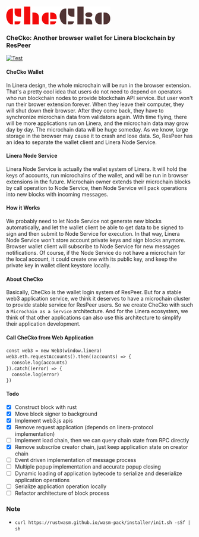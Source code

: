 ![image](src/assets/CheCko.png)

### CheCko: Another browser wallet for Linera blockchain by ResPeer

[![Test](https://github.com/respeer-ai/linera-wallet/actions/workflows/test.yml/badge.svg?branch=master)](https://github.com/respeer-ai/linera-wallet/actions/workflows/test.yml)

#### CheCko Wallet

In Linera design, the whole microchain will be run in the browser extension. That's a pretty cool idea that users do not need to depend on operators who run blockchain nodes to provide blockchain API service. But user won't run their brower extension forever. When they leave their computer, they will shut down their browser. After they come back, they have to synchronize microchain data from validators again. With time flying, there will be more applications run on Linera, and the microchain data may grow day by day. The microchain data will be huge someday. As we know, large storage in the browser may cause it to crash and lose data. So, ResPeer has an idea to separate the wallet client and Linera Node Service.

#### Linera Node Service

Linera Node Service is actually the wallet system of Linera. It will hold the keys of accounts, run microchains of the wallet, and will be run in browser extensions in the future. Microchain owner extends their microchain blocks by call operation to Node Service, then Node Service will pack operations into new blocks with incoming messages.

#### How it Works

We probably need to let Node Service not generate new blocks automatically, and let the wallet client be able to get data to be signed to sign and then submit to Node Service for execution. In that way, Linera Node Service won't store account private keys and sign blocks anymore. Browser wallet client will subscribe to Node Service for new messages notifications. Of course, if the Node Service do not have a microchain for the local account, it could create one with its public key, and keep the private key in wallet client keystore locally.

#### About CheCko

Basically, CheCko is the wallet login system of ResPeer. But for a stable web3 application service, we think it deserves to have a microchain cluster to provide stable service for ResPeer users. So we create CheCko with such a `Microchain as a Service` architecture. And for the Linera ecosystem, we think of that other applications can also use this architecture to simplify their application development.

#### Call CheCko from Web Application

```
const web3 = new Web3(window.linera)
web3.eth.requestAccounts().then((accounts) => {
  console.log(accounts)
}).catch((error) => {
  console.log(error)
})
```

#### Todo

- [x] Construct block with rust
- [x] Move block signer to background
- [x] Implement web3.js apis
- [x] Remove request application (depends on linera-protocol implementation)
- [ ] Implement load chain, then we can query chain state from RPC directly
- [x] Remove subscribe creator chain, just keep application state on creator chain
- [ ] Event driven implementation of message process
- [ ] Multiple popup implementation and accurate popup closing
- [ ] Dynamic loading of application bytecode to serialize and deserialize application operations
- [ ] Serialize application operation locally
- [ ] Refactor architecture of block process

### Note

- `curl https://rustwasm.github.io/wasm-pack/installer/init.sh -sSf | sh`
